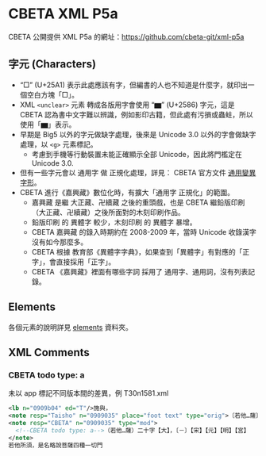 # CBETA XML P5a

CBETA 公開提供 XML P5a 的網址：https://github.com/cbeta-git/xml-p5a

## 字元 (Characters)

* “□” (U+25A1) 表示此處應該有字，但編書的人也不知道是什麼字，就印出一個空白方塊「□」。
* XML `<unclear>` 元素 轉成各版用字會使用 “▆” (U+2586) 字元，這是 CBETA 認為書中文字難以辨識，例如影印古籍，但此處有污損或蟲蛀，所以使用「▆」表示。
* 早期是 Big5 以外的字元做缺字處理，後來是 Unicode 3.0 以外的字會做缺字處理，以 `<g>` 元素標記。
  * 考慮到手機等行動裝置未能正確顯示全部 Unicode，因此將門檻定在 Unicode 3.0.
* 但有一些字元會以 通用字 做 正規化處理，詳見： CBETA 官方文件 [通用變異字形](https://cbeta.org/files/char_regular.zip)。
* CBETA 進行《嘉興藏》數位化時，有擴大「通用字 正規化」的範圍。
  * 嘉興藏 是繼 大正藏、卍續藏 之後的重頭戲，也是 CBETA 繼鉛版印刷（大正藏、卍續藏）之後所面對的木刻印刷作品。
  * 鉛版印刷 的 異體字 較少，木刻印刷 的 異體字 暴增。
  * CBETA 嘉興藏 的錄入時期約在 2008-2009 年，當時 Unicode 收錄漢字沒有如今那麼多。
  * CBETA 根據 教育部《異體字字典》，如果查到「異體字」有對應的「正字」，會直接採用「正字」。
  * CBETA 《嘉興藏》裡面有哪些字詞 採用了 通用字、通用詞，沒有列表記錄。

## Elements

各個元素的說明詳見 [elements](elements) 資料夾。

## XML Comments

### CBETA todo type: a

未以 app 標記不同版本間的差異，例 T30n1581.xml

```xml
<lb n="0909b04" ed="T"/>施與，
<note resp="Taisho" n="0909035" place="foot text" type="orig">〔若他…薩〕二十字－【三】【宮】</note>
<note resp="CBETA" n="0909035" type="mod">
  <!--CBETA todo type: a-->（若他…薩）二十字【大】，〔－〕【宋】【元】【明】【宮】
</note>
若他所須，是名略說菩薩四種一切門
```
